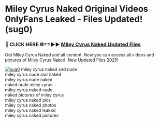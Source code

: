 # Miley Cyrus Naked Original Videos 0nlyFans Leaked - Files Updated! (sug0)

<h3>🔴 CLICK HERE 🌐==►► <a href="https://tinyurl.com/up5wt9bj" rel="nofollow">Miley Cyrus Naked Updated Files</a></h3>

Get Miley Cyrus Naked and all content. Now you can access all videos and pictures of Miley Cyrus Naked. New Updated Files 2025!

[![sug0](https://i.imgur.com/ABiUzMV.gif)](https://tinyurl.com/up5wt9bj)
miley cyrus naked and nude<br>
miley cyrus nude and naked<br>
miley cyrus nude naked<br>
naked nude miley cyrus<br>
miley cyrus naked nude<br>
naked pictures of miley cyrus<br>
miley cyrus naked pics<br>
miley cyrus naked photos<br>
miley cyrus naked leaked<br>
miley cyrus naked pictures